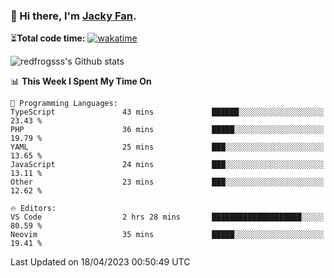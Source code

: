 ### 👋 Hi there, I'm [Jacky Fan](https://jacky.fan).

⏳**Total code time:** [![wakatime](https://wakatime.com/badge/user/2cbd8003-b8b8-4565-92d7-ad9c23ff1846.svg)](https://wakatime.com/@2cbd8003-b8b8-4565-92d7-ad9c23ff1846)

<img src="https://github-readme-stats.vercel.app/api?username=redfrogsss&show_icons=true" alt="redfrogsss's Github stats"></img>

<!--START_SECTION:waka-->
📊 **This Week I Spent My Time On** 

```text
💬 Programming Languages: 
TypeScript               43 mins             ██████░░░░░░░░░░░░░░░░░░░   23.43 % 
PHP                      36 mins             █████░░░░░░░░░░░░░░░░░░░░   19.79 % 
YAML                     25 mins             ███░░░░░░░░░░░░░░░░░░░░░░   13.65 % 
JavaScript               24 mins             ███░░░░░░░░░░░░░░░░░░░░░░   13.11 % 
Other                    23 mins             ███░░░░░░░░░░░░░░░░░░░░░░   12.62 % 

🔥 Editors: 
VS Code                  2 hrs 28 mins       ████████████████████░░░░░   80.59 % 
Neovim                   35 mins             █████░░░░░░░░░░░░░░░░░░░░   19.41 % 
```


 Last Updated on 18/04/2023 00:50:49 UTC
<!--END_SECTION:waka-->
